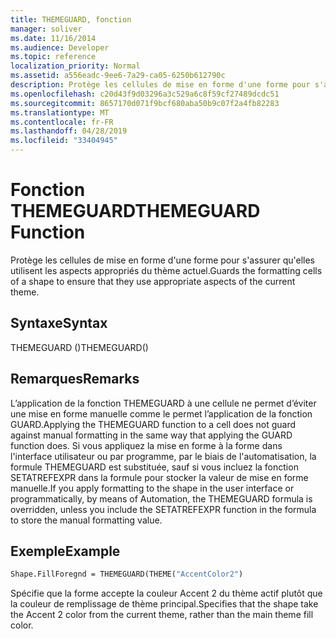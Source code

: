 ```yaml
---
title: THEMEGUARD, fonction
manager: soliver
ms.date: 11/16/2014
ms.audience: Developer
ms.topic: reference
localization_priority: Normal
ms.assetid: a556eadc-9ee6-7a29-ca05-6250b612790c
description: Protège les cellules de mise en forme d'une forme pour s'assurer qu'elles utilisent les aspects appropriés du thème actuel.
ms.openlocfilehash: c20d43f9d03296a3c529a6c8f59cf27489dcdc51
ms.sourcegitcommit: 8657170d071f9bcf680aba50b9c07f2a4fb82283
ms.translationtype: MT
ms.contentlocale: fr-FR
ms.lasthandoff: 04/28/2019
ms.locfileid: "33404945"
---
```

# <a name="themeguard-function"></a><span data-ttu-id="b9a21-103">Fonction THEMEGUARD</span><span class="sxs-lookup"><span data-stu-id="b9a21-103">THEMEGUARD Function</span></span>

<span data-ttu-id="b9a21-104">Protège les cellules de mise en forme d'une forme pour s'assurer qu'elles utilisent les aspects appropriés du thème actuel.</span><span class="sxs-lookup"><span data-stu-id="b9a21-104">Guards the formatting cells of a shape to ensure that they use appropriate aspects of the current theme.</span></span>
  
## <a name="syntax"></a><span data-ttu-id="b9a21-105">Syntaxe</span><span class="sxs-lookup"><span data-stu-id="b9a21-105">Syntax</span></span>

<span data-ttu-id="b9a21-106">THEMEGUARD ()</span><span class="sxs-lookup"><span data-stu-id="b9a21-106">THEMEGUARD()</span></span>
  
## <a name="remarks"></a><span data-ttu-id="b9a21-107">Remarques</span><span class="sxs-lookup"><span data-stu-id="b9a21-107">Remarks</span></span>

<span data-ttu-id="b9a21-108">L’application de la fonction THEMEGUARD à une cellule ne permet d’éviter une mise en forme manuelle comme le permet l’application de la fonction GUARD.</span><span class="sxs-lookup"><span data-stu-id="b9a21-108">Applying the THEMEGUARD function to a cell does not guard against manual formatting in the same way that applying the GUARD function does.</span></span> <span data-ttu-id="b9a21-109">Si vous appliquez la mise en forme à la forme dans l'interface utilisateur ou par programme, par le biais de l'automatisation, la formule THEMEGUARD est substituée, sauf si vous incluez la fonction SETATREFEXPR dans la formule pour stocker la valeur de mise en forme manuelle.</span><span class="sxs-lookup"><span data-stu-id="b9a21-109">If you apply formatting to the shape in the user interface or programmatically, by means of Automation, the THEMEGUARD formula is overridden, unless you include the SETATREFEXPR function in the formula to store the manual formatting value.</span></span> 
  
## <a name="example"></a><span data-ttu-id="b9a21-110">Exemple</span><span class="sxs-lookup"><span data-stu-id="b9a21-110">Example</span></span>

```vb
Shape.FillForegnd = THEMEGUARD(THEME("AccentColor2")
```

<span data-ttu-id="b9a21-111">Spécifie que la forme accepte la couleur Accent 2 du thème actif plutôt que la couleur de remplissage de thème principal.</span><span class="sxs-lookup"><span data-stu-id="b9a21-111">Specifies that the shape take the Accent 2 color from the current theme, rather than the main theme fill color.</span></span>
  

